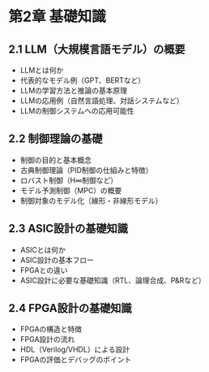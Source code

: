 # 第2章 基礎知識

## 2.1 LLM（大規模言語モデル）の概要

- LLMとは何か  
- 代表的なモデル例（GPT、BERTなど）  
- LLMの学習方法と推論の基本原理  
- LLMの応用例（自然言語処理、対話システムなど）  
- LLMの制御システムへの応用可能性

## 2.2 制御理論の基礎

- 制御の目的と基本概念  
- 古典制御理論（PID制御の仕組みと特徴）  
- ロバスト制御（H∞制御など）  
- モデル予測制御（MPC）の概要  
- 制御対象のモデル化（線形・非線形モデル）

## 2.3 ASIC設計の基礎知識

- ASICとは何か  
- ASIC設計の基本フロー  
- FPGAとの違い  
- ASIC設計に必要な基礎知識（RTL、論理合成、P&Rなど）

## 2.4 FPGA設計の基礎知識

- FPGAの構造と特徴  
- FPGA設計の流れ  
- HDL（Verilog/VHDL）による設計  
- FPGAの評価とデバッグのポイント
